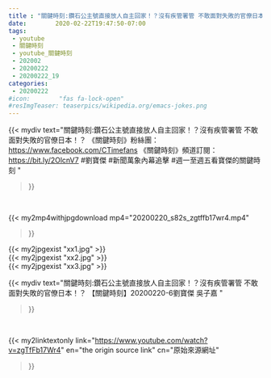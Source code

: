 ```yaml
---
title : "關鍵時刻:鑽石公主號直接放人自主回家！？沒有疾管署管 不敢面對失敗的官僚日本！？ 【關鍵時刻】20200220-6劉寶傑 吳子嘉 "
date:        2020-02-22T19:47:50-07:00
tags:
 - youtube
 - 關鍵時刻
 - youtube_關鍵時刻
 - 202002
 - 20200222
 - 20200222_19
categories:
 - 20200222
#icon:        "fas fa-lock-open"
#resImgTeaser: teaserpics/wikipedia.org/emacs-jokes.png
---
```


{{< mydiv text="關鍵時刻:鑽石公主號直接放人自主回家！？沒有疾管署管 不敢面對失敗的官僚日本！？  《關鍵時刻》粉絲團：https://www.facebook.com/CTimefans 《關鍵時刻》頻道訂閱：https://bit.ly/2OlcnV7  #劉寶傑 #新聞萬象內幕追擊 #週一至週五看寶傑的關鍵時刻 "
>}}
<br>


{{< my2mp4withjpgdownload mp4="20200220_s82s_zgtffb17wr4.mp4"
>}}

{{< my2jpgexist "xx1.jpg" >}}<br>
{{< my2jpgexist "xx2.jpg" >}}<br>
{{< my2jpgexist "xx3.jpg" >}}<br>



{{< mydiv text="關鍵時刻:鑽石公主號直接放人自主回家！？沒有疾管署管 不敢面對失敗的官僚日本！？ 【關鍵時刻】20200220-6劉寶傑 吳子嘉 "
>}}
<br>

{{< my2linktextonly link="https://www.youtube.com/watch?v=zgTfFb17Wr4"
en="the origin source link" cn="原始來源網址"
>}}


<br>

